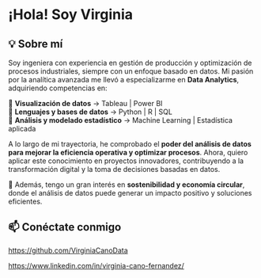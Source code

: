 # ¡Hola! Soy Virginia  

## 💡 Sobre mí

Soy ingeniera con experiencia en gestión de producción y optimización de procesos industriales, siempre con un enfoque basado en datos. Mi pasión por la analítica avanzada me llevó a especializarme en **Data Analytics**, adquiriendo competencias en:  

🔹 **Visualización de datos** → Tableau | Power BI  
🔹 **Lenguajes y bases de datos** → Python | R | SQL  
🔹 **Análisis y modelado estadístico** → Machine Learning | Estadística aplicada  


A lo largo de mi trayectoria, he comprobado el **poder del análisis de datos para mejorar la eficiencia operativa y optimizar procesos**. Ahora, quiero aplicar este conocimiento en proyectos innovadores, contribuyendo a la transformación digital y la toma de decisiones basadas en datos.  

📌 Además, tengo un gran interés en **sostenibilidad y economía circular**, donde el análisis de datos puede generar un impacto positivo y soluciones eficientes.  

## 📫 Conéctate conmigo  
https://github.com/VirginiaCanoData

https://www.linkedin.com/in/virginia-cano-fernandez/

